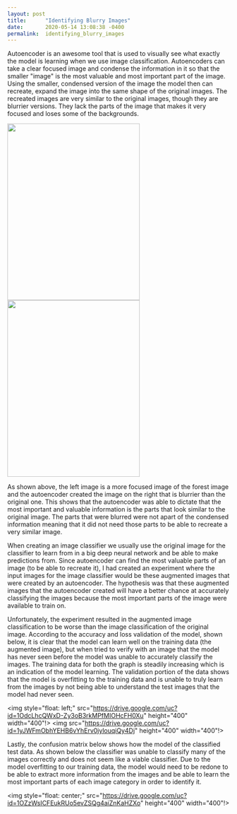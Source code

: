 ```yaml
---
layout: post
title:      "Identifying Blurry Images"
date:       2020-05-14 13:08:38 -0400
permalink:  identifying_blurry_images
---
```



Autoencoder is an awesome tool that is used to visually see what exactly the model is learning when we use image classification. Autoencoders can take a clear focused image and condense the information in it so that the smaller "image" is the most valuable and most important part of the image. Using the smaller, condensed version of the image the model then can recreate, expand the image into the same shape of the original images. The recreated images are very similar to the original images, though they are blurrier versions. They lack the parts of the image that makes it very focused and loses some of the backgrounds. 



<img  style="float: left;"  src="https://drive.google.com/uc?id=1XjcRJuNTI7B7AsZrNIg4bRJ7_yuqr4lV"   height="400" width="300">

<img   src="https://drive.google.com/uc?id=1L-FxmT7JPv7IhhABZ3ceiI_f_5o8HK8f"  height="400" width="300">




As shown above, the left image is a more focused image of the forest image and the autoencoder created the image on the right that is blurrier than the original one. This shows that the autoencoder was able to dictate that the most important and valuable information is the parts that look similar to the original image. The parts that were blurred were not apart of the condensed information meaning that it did not need those parts to be able to recreate a very similar image.

When creating an image classifier we usually use the original image for the classifier to learn from in a big deep neural network and be able to make predictions from.  Since autoencoder can find the most valuable parts of an image (to be able to recreate it), I had created an experiment where the input images for the image classifier would be these augmented images that were created by an autoencoder. The hypothesis was that these augmented images that the autoencoder created will have a better chance at accurately classifying the images because the most important parts of the image were available to train on. 

Unfortunately, the experiment resulted in the augmented image classification to be worse than the image classification of the original image. According to the accuracy and loss validation of the model, shown below, it is clear that the model can learn well on the training data (the augmented image), but when tried to verify with an image that the model has never seen before the model was unable to accurately classify the images. The training data for both the graph is steadily increasing which is an indication of the model learning. The validation portion of the data shows that the model is overfitting to the training data and is unable to truly learn from the images by not being able to understand the test images that the model had never seen. 


<img  style="float: left;"  src="https://drive.google.com/uc?id=1OdcLhcQWxD-Zy3oB3rkMPfMIOHcFH0Xu" height="400" width="400"!>
<img   src="https://drive.google.com/uc?id=1yJWFmObhYEHB6vYhErv0jylouqiQy4Dj"  height="400" width="400"!>



Lastly, the confusion matrix below shows how the model of the classified test data. As shown below the classifier was unable to classify many of the images correctly and does not seem like a viable classifier. Due to the model overfitting to our training data, the model would need to be redone to be able to extract more information from the images and be able to learn the most important parts of each image category in order to identify it.


<img  style="float: center;"  src="https://drive.google.com/uc?id=1OZzWsICFEukRUo5evZSQg4aiZnKaHZXo"  height="400" width="400"!>
